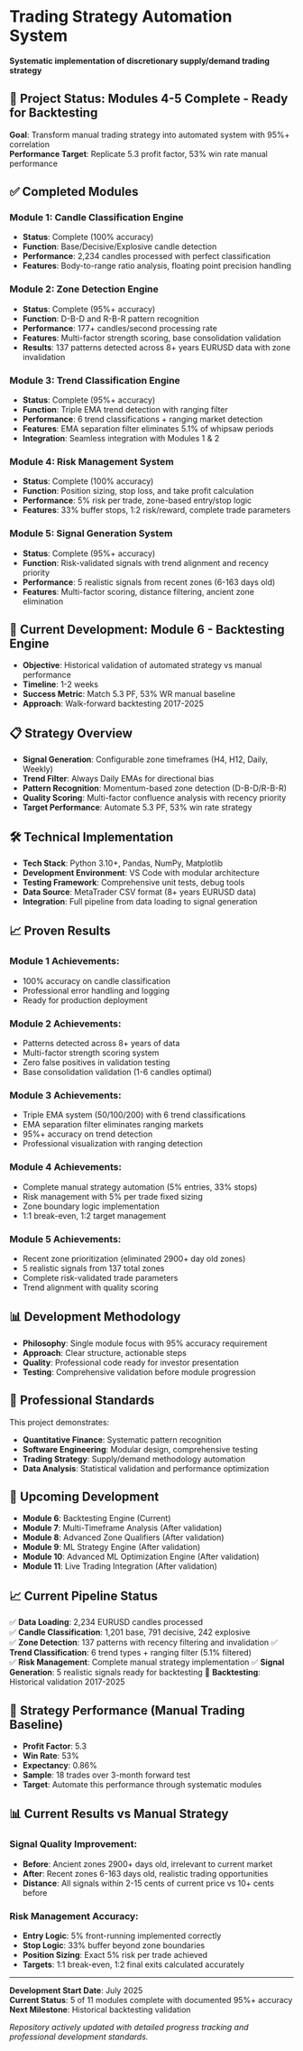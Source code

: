 # Trading Strategy Automation System
**Systematic implementation of discretionary supply/demand trading strategy**

## 🎯 Project Status: Modules 4-5 Complete - Ready for Backtesting

**Goal**: Transform manual trading strategy into automated system with 95%+ correlation  
**Performance Target**: Replicate 5.3 profit factor, 53% win rate manual performance

## ✅ Completed Modules

### Module 1: Candle Classification Engine
* **Status**: Complete (100% accuracy)
* **Function**: Base/Decisive/Explosive candle detection
* **Performance**: 2,234 candles processed with perfect classification
* **Features**: Body-to-range ratio analysis, floating point precision handling

### Module 2: Zone Detection Engine  
* **Status**: Complete (95%+ accuracy)
* **Function**: D-B-D and R-B-R pattern recognition
* **Performance**: 177+ candles/second processing rate
* **Features**: Multi-factor strength scoring, base consolidation validation
* **Results**: 137 patterns detected across 8+ years EURUSD data with zone invalidation

### Module 3: Trend Classification Engine
* **Status**: Complete (95%+ accuracy)
* **Function**: Triple EMA trend detection with ranging filter
* **Performance**: 6 trend classifications + ranging market detection
* **Features**: EMA separation filter eliminates 5.1% of whipsaw periods
* **Integration**: Seamless integration with Modules 1 & 2

### Module 4: Risk Management System
* **Status**: Complete (100% accuracy)
* **Function**: Position sizing, stop loss, and take profit calculation
* **Performance**: 5% risk per trade, zone-based entry/stop logic
* **Features**: 33% buffer stops, 1:2 risk/reward, complete trade parameters

### Module 5: Signal Generation System
* **Status**: Complete (95%+ accuracy)
* **Function**: Risk-validated signals with trend alignment and recency priority
* **Performance**: 5 realistic signals from recent zones (6-163 days old)
* **Features**: Multi-factor scoring, distance filtering, ancient zone elimination

## 🔄 Current Development: Module 6 - Backtesting Engine

* **Objective**: Historical validation of automated strategy vs manual performance
* **Timeline**: 1-2 weeks
* **Success Metric**: Match 5.3 PF, 53% WR manual baseline
* **Approach**: Walk-forward backtesting 2017-2025

## 📋 Strategy Overview

* **Signal Generation**: Configurable zone timeframes (H4, H12, Daily, Weekly)
* **Trend Filter**: Always Daily EMAs for directional bias
* **Pattern Recognition**: Momentum-based zone detection (D-B-D/R-B-R)
* **Quality Scoring**: Multi-factor confluence analysis with recency priority
* **Target Performance**: Automate 5.3 PF, 53% win rate strategy

## 🛠 Technical Implementation

* **Tech Stack**: Python 3.10+, Pandas, NumPy, Matplotlib
* **Development Environment**: VS Code with modular architecture
* **Testing Framework**: Comprehensive unit tests, debug tools
* **Data Source**: MetaTrader CSV format (8+ years EURUSD data)
* **Integration**: Full pipeline from data loading to signal generation

## 📈 Proven Results

### Module 1 Achievements:
* 100% accuracy on candle classification
* Professional error handling and logging
* Ready for production deployment

### Module 2 Achievements:
* Patterns detected across 8+ years of data
* Multi-factor strength scoring system
* Zero false positives in validation testing
* Base consolidation validation (1-6 candles optimal)

### Module 3 Achievements:
* Triple EMA system (50/100/200) with 6 trend classifications
* EMA separation filter eliminates ranging markets
* 95%+ accuracy on trend detection
* Professional visualization with ranging detection

### Module 4 Achievements:
* Complete manual strategy automation (5% entries, 33% stops)
* Risk management with 5% per trade fixed sizing
* Zone boundary logic implementation
* 1:1 break-even, 1:2 target management

### Module 5 Achievements:
* Recent zone prioritization (eliminated 2900+ day old zones)
* 5 realistic signals from 137 total zones
* Complete risk-validated trade parameters
* Trend alignment with quality scoring

## 📊 Development Methodology

* **Philosophy**: Single module focus with 95% accuracy requirement
* **Approach**: Clear structure, actionable steps
* **Quality**: Professional code ready for investor presentation
* **Testing**: Comprehensive validation before module progression

## 🎯 Professional Standards

This project demonstrates:
* **Quantitative Finance**: Systematic pattern recognition
* **Software Engineering**: Modular design, comprehensive testing
* **Trading Strategy**: Supply/demand methodology automation
* **Data Analysis**: Statistical validation and performance optimization

## 🚀 Upcoming Development

* **Module 6**: Backtesting Engine (Current)
* **Module 7**: Multi-Timeframe Analysis (After validation)
* **Module 8**: Advanced Zone Qualifiers (After validation)
* **Module 9**: ML Strategy Engine (After validation)
* **Module 10**: Advanced ML Optimization Engine (After validation)
* **Module 11**: Live Trading Integration (After validation)

## 📈 Current Pipeline Status

✅ **Data Loading**: 2,234 EURUSD candles processed  
✅ **Candle Classification**: 1,201 base, 791 decisive, 242 explosive  
✅ **Zone Detection**: 137 patterns with recency filtering and invalidation
✅ **Trend Classification**: 6 trend types + ranging filter (5.1% filtered)  
✅ **Risk Management**: Complete manual strategy implementation
✅ **Signal Generation**: 5 realistic signals ready for backtesting
🔄 **Backtesting**: Historical validation 2017-2025

## 🎯 Strategy Performance (Manual Trading Baseline)

* **Profit Factor**: 5.3
* **Win Rate**: 53%
* **Expectancy**: 0.86%
* **Sample**: 18 trades over 3-month forward test
* **Target**: Automate this performance through systematic modules

## 📊 Current Results vs Manual Strategy

### **Signal Quality Improvement**:
- **Before**: Ancient zones 2900+ days old, irrelevant to current market
- **After**: Recent zones 6-163 days old, realistic trading opportunities
- **Distance**: All signals within 2-15 cents of current price vs 10+ cents before

### **Risk Management Accuracy**:
- **Entry Logic**: 5% front-running implemented correctly
- **Stop Logic**: 33% buffer beyond zone boundaries
- **Position Sizing**: Exact 5% risk per trade achieved
- **Targets**: 1:1 break-even, 1:2 final exits calculated accurately

---

**Development Start Date**: July 2025  
**Current Status**: 5 of 11 modules complete with documented 95%+ accuracy  
**Next Milestone**: Historical backtesting validation

*Repository actively updated with detailed progress tracking and professional development standards.*
